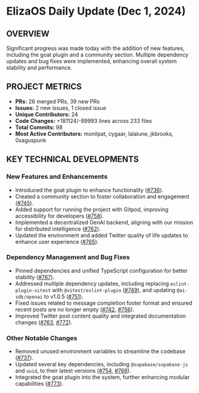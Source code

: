 # ElizaOS Daily Update (Dec 1, 2024)

## OVERVIEW 
Significant progress was made today with the addition of new features, including the goat plugin and a community section. Multiple dependency updates and bug fixes were implemented, enhancing overall system stability and performance.

## PROJECT METRICS
- **PRs:** 26 merged PRs, 39 new PRs
- **Issues:** 2 new issues, 1 closed issue
- **Unique Contributors:** 24
- **Code Changes:** +181124/-89993 lines across 233 files
- **Total Commits:** 98
- **Most Active Contributors:** monilpat, cygaar, lalalune, jkbrooks, 0xaguspunk

## KEY TECHNICAL DEVELOPMENTS

### New Features and Enhancements
- Introduced the goat plugin to enhance functionality ([#736](https://github.com/elizaos/eliza/pull/736)).
- Created a community section to foster collaboration and engagement ([#745](https://github.com/elizaos/eliza/pull/745)).
- Added support for running the project with Gitpod, improving accessibility for developers ([#758](https://github.com/elizaos/eliza/pull/758)).
- Implemented a decentralized GenAI backend, aligning with our mission for distributed intelligence ([#762](https://github.com/elizaos/eliza/pull/762)).
- Updated the environment and added Twitter quality of life updates to enhance user experience ([#765](https://github.com/elizaos/eliza/pull/765)).

### Dependency Management and Bug Fixes
- Pinned dependencies and unified TypeScript configuration for better stability ([#767](https://github.com/elizaos/eliza/pull/767)).
- Addressed multiple dependency updates, including replacing `eslint-plugin-vitest` with `@vitest/eslint-plugin` ([#749](https://github.com/elizaos/eliza/pull/749)), and updating `@ai-sdk/openai` to v1.0.5 ([#751](https://github.com/elizaos/eliza/pull/751)).
- Fixed issues related to message completion footer format and ensured recent posts are no longer empty ([#742](https://github.com/elizaos/eliza/pull/742), [#756](https://github.com/elizaos/eliza/pull/756)).
- Improved Twitter post content quality and integrated documentation changes ([#763](https://github.com/elizaos/eliza/pull/763), [#772](https://github.com/elizaos/eliza/pull/772)).

### Other Notable Changes
- Removed unused environment variables to streamline the codebase ([#737](https://github.com/elizaos/eliza/pull/737)).
- Updated several key dependencies, including `@supabase/supabase-js` and `uuid`, to their latest versions ([#754](https://github.com/elizaos/eliza/pull/754), [#766](https://github.com/elizaos/eliza/pull/766)).
- Integrated the goat plugin into the system, further enhancing modular capabilities ([#773](https://github.com/elizaos/eliza/pull/773)).